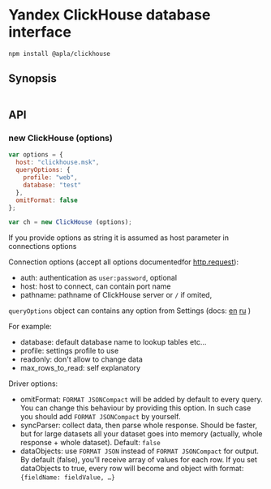 Yandex ClickHouse database interface
===

```
npm install @apla/clickhouse
```

Synopsis
---

```javascript

```

API
---

### new ClickHouse (options)

```javascript
var options = {
  host: "clickhouse.msk",
  queryOptions: {
    profile: "web",
    database: "test"
  },
  omitFormat: false
};

var ch = new ClickHouse (options);
```

If you provide options as string it is assumed as host parameter in connections options

Connection options (accept all options documentedfor [http.request](https://nodejs.org/api/http.html#http_http_request_options_callback)):

 * auth:     authentication as `user:password`, optional
 * host:     host to connect, can contain port name
 * pathname: pathname of ClickHouse server or `/` if omited,

`queryOptions` object can contains any option from Settings (docs:
[en](https://clickhouse.yandex/reference_en.html#Settings)
[ru](https://clickhouse.yandex/reference_ru.html#Настройки)
)

For example:

 * database: default database name to lookup tables etc…
 * profile: settings profile to use
 * readonly: don't allow to change data
 * max_rows_to_read: self explanatory

Driver options:

 * omitFormat: `FORMAT JSONCompact` will be added by default to every query.
 You can change this behaviour by providing this option. In such case you should
 add `FORMAT JSONCompact` by yourself.
 * syncParser: collect data, then parse whole response. Should be faster, but for
 large datasets all your dataset goes into memory (actually, whole response + whole dataset).
 Default: `false`
 * dataObjects: use `FORMAT JSON` instead of `FORMAT JSONCompact` for output.
 By default (false), you'll receive array of values for each row. If you set dataObjects
 to true, every row will become and object with format: `{fieldName: fieldValue, …}`
